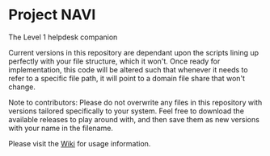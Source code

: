 # Project NAVI
The Level 1 helpdesk companion

Current versions in this repository are dependant upon the scripts lining up perfectly with your file structure, which it won't. Once ready for implementation, this code will be altered such that whenever it needs to refer to a specific file path, it will point to a domain file share that won't change.

Note to contributors: Please do not overwrite any files in this repository with versions tailored specifically to your system. Feel free to download the available releases to play around with, and then save them as new versions with your name in the filename.

Please visit the [Wiki](https://github.com/axbanister/NAVI/wiki) for usage information.
